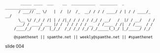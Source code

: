            _____ ____  ___    __  ___________  ________  _   ______________
          / ___// __ \/   |  /  |/  /_  __/ / / / ____/ / | / / ____/_  __/
          \__ \/ /_/ / /| | / /|_/ / / / / /_/ / __/   /  |/ / __/   / /
         ___/ / ____/ ___ |/ /  / / / / / __  / /____ / /|  / /___  / /
        /____/_/   /_/  |_/_/  /_/ /_/ /_/ /_/_____(_)_/ |_/_____/ /_/

        @spamthenet || spamthe.net || weekly@spamthe.net || #spamthenet

















































































slide 004

